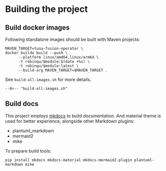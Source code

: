 # Building the project


## Build docker images

Following standalone images should be built with Maven projects:

```shell
MAVEN_TARGET=tuna-fusion-operator \
docker buildx build --push \
      --platform linux/amd64,linux/arm64 \
      -t robinqu/$module:$(date +%s) \
      -t robinqu/$module:latest \
      --build-arg MAVEN_TARGET=$MAVEN_TARGET .
```


See `build-all-images.sh` for more details.

``` title="build-all-images.sh"
--8<-- "build-all-images.sh"
```


## Build docs

This project employs [mkdocs](https://www.mkdocs.org/) to build documentation. And material theme is used for better experience, alongside other Markdown plugins:
* plantuml_markdown
* mermaid2
* mike

To prepare build tools:

```shell
pip install mkdocs mkdocs-material mkdocs-mermaid2-plugin plantuml-markdown mike
```